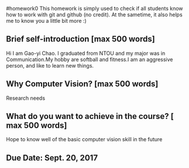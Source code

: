 #homework0
This homework is simply used to check if all students know how to work with git and github (no credit).
At the sametime, it also helps me to know you a little bit more :)

## Brief self-introduction [max 500 words]
Hi I am Gao-yi Chao. I graduated from NTOU and my major was in Communication.My hobby are softball and fitness.I am an aggressive person, and like to learn new things.
## Why Computer Vision? [max 500 words]
Research needs
## What do you want to achieve in the course? [ max 500 words]
Hope to know well of the basic computer vision skill in the future
## Due Date: Sept. 20, 2017
